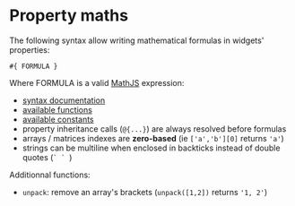 # Property maths

The following syntax allow writing mathematical formulas in widgets' properties:

```
#{ FORMULA }
```

Where FORMULA is a valid [MathJS](http://mathjs.org/docs/expressions/syntax.html) expression:

- [syntax documentation](http://mathjs.org/docs/expressions/syntax.html)
- [available functions](http://mathjs.org/docs/reference/functions.html)
- [available constants](http://mathjs.org/docs/reference/constants.html)
- property inheritance calls (`@{...}`) are always resolved before formulas
- arrays / matrices indexes are **zero-based** (ie `['a','b'][0]` returns `'a'`)
- strings can be multiline when enclosed in backticks instead of double quotes (``` ` `  ```)

Additionnal functions:

- `unpack`: remove an array's brackets (`unpack([1,2])` returns `'1, 2'`)
